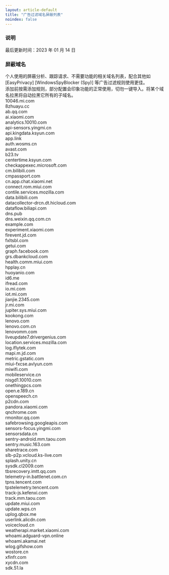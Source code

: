 ```yaml
---
layout: article-default
title: "广告过滤域名屏蔽列表"
noindex: false
---
```


<article>
    <h3>说明</h3>
        最后更新时间：2023 年 01 月 14 日
    <h3>屏蔽域名</h3>
        个人使用的屏蔽分析、跟踪请求、不需要功能的相关域名列表，配合其他如 [EasyPrivacy] [WindowsSpyBlocker (Spy)] 等广告过滤规则使用更佳。
        <br>添加前按需添加规则，部分配置会印象功能的正常使用，切勿一键导入。将某个域名拉黑将自动拉黑它所有的子域名。
        <br>10046.mi.com
        <br>8zhuayu.cc
        <br>ab.qq.com
        <br>ai.xiaomi.com
        <br>analytics.10010.com
        <br>api-sensors.yingmi.cn
        <br>api.kingdata.ksyun.com
        <br>app.link
        <br>auth.wosms.cn
        <br>avast.com
        <br>b23.tv
        <br>centertime.ksyun.com
        <br>checkappexec.microsoft.com
        <br>cm.bilibili.com
        <br>cmpassport.com
        <br>cn.app.chat.xiaomi.net
        <br>connect.rom.miui.com
        <br>contile.services.mozilla.com
        <br>data.bilibili.com
        <br>datacollector-drcn.dt.hicloud.com
        <br>dataflow.biliapi.com
        <br>dns.pub
        <br>dns.weixin.qq.com.cn
        <br>example.com
        <br>experiment.xiaomi.com
        <br>firevent.jd.com
        <br>fxltsbl.com
        <br>getui.com
        <br>graph.facebook.com
        <br>grs.dbankcloud.com
        <br>health.comm.miui.com
        <br>hpplay.cn
        <br>huoyanio.com
        <br>id6.me
        <br>ifread.com
        <br>io.mi.com
        <br>iot.mi.com
        <br>jianjie.2345.com
        <br>jr.mi.com
        <br>jupiter.sys.miui.com
        <br>kookong.com
        <br>lenovo.com
        <br>lenovo.com.cn
        <br>lenovomm.com
        <br>liveupdate7.drivergenius.com
        <br>location.services.mozilla.com
        <br>log.iflytek.com
        <br>mapi.m.jd.com
        <br>metric.gstatic.com
        <br>miui-fxcse.avlyun.com
        <br>miwifi.com
        <br>mobileservice.cn
        <br>nisgd1.10010.com
        <br>onethingpcs.com
        <br>open.e.189.cn
        <br>openspeech.cn
        <br>p2cdn.com
        <br>pandora.xiaomi.com
        <br>qnchrome.com
        <br>rmonitor.qq.com
        <br>safebrowsing.googleapis.com
        <br>sensors-focus.yingmi.com
        <br>sensorsdata.cn
        <br>sentry-android.mm.taou.com
        <br>sentry.music.163.com
        <br>sharetrace.com
        <br>slb-p2p.vcloud.ks-live.com
        <br>splash.unity.cn
        <br>sysdk.cl2009.com
        <br>tbsrecovery.imtt.qq.com
        <br>telemetry-in.battlenet.com.cn
        <br>tpns.tencent.com
        <br>tpstelemetry.tencent.com
        <br>track-js.kefenxi.com
        <br>track.mm.taou.com
        <br>update.miui.com
        <br>update.wps.cn
        <br>uplog.qbox.me
        <br>userlink.alicdn.com
        <br>voicecloud.cn
        <br>weatherapi.market.xiaomi.com
        <br>whoami.adguard-vpn.online
        <br>whoami.akamai.net
        <br>wlog.gifshow.com
        <br>wostore.cn
        <br>xfinfr.com
        <br>xycdn.com
        <br>sdk.51.la

</article>